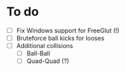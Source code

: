# To do
- [ ] Fix Windows support for FreeGlut (!)
- [ ] Bruteforce ball kicks for looses
- [ ] Additional collisions
	- [ ] Ball-Ball
	- [ ] Quad-Quad (?)